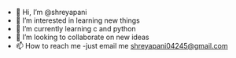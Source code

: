 - 👋 Hi, I’m @shreyapani
- 👀 I’m interested in learning new things
- 🌱 I’m currently learning c and python
- 💞️ I’m looking to collaborate on new ideas
- 📫 How to reach me -just email me shreyapani04245@gmail.com

<!---
shreyapani/shreyapani is a ✨ special ✨ repository because its `README.md` (this file) appears on your GitHub profile.
You can click the Preview link to take a look at your changes.
--->
